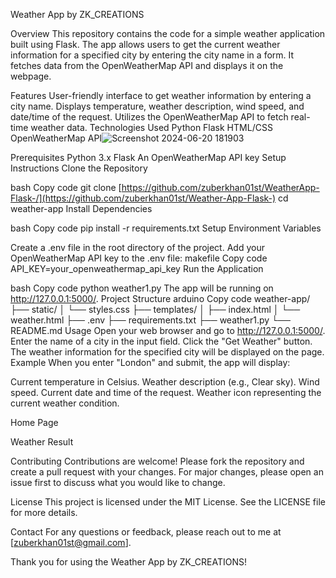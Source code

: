 Weather App by ZK_CREATIONS


Overview
This repository contains the code for a simple weather application built using Flask. The app allows users to get the current weather information for a specified city by entering the city name in a form. It fetches data from the OpenWeatherMap API and displays it on the webpage.

Features
User-friendly interface to get weather information by entering a city name.
Displays temperature, weather description, wind speed, and date/time of the request.
Utilizes the OpenWeatherMap API to fetch real-time weather data.
Technologies Used
Python
Flask
HTML/CSS
OpenWeatherMap API![Screenshot 2024-06-20 181903](https://github.com/zuberkhan01st/Weather-App-Flask-/assets/132389756/ba73e0bb-7f61-4962-9528-7c874b48c75d)

Prerequisites
Python 3.x
Flask
An OpenWeatherMap API key
Setup Instructions
Clone the Repository

bash
Copy code
git clone [https://github.com/zuberkhan01st/WeatherApp-Flask-/](https://github.com/zuberkhan01st/Weather-App-Flask-)
cd weather-app
Install Dependencies

bash
Copy code
pip install -r requirements.txt
Setup Environment Variables

Create a .env file in the root directory of the project.
Add your OpenWeatherMap API key to the .env file:
makefile
Copy code
API_KEY=your_openweathermap_api_key
Run the Application

bash
Copy code
python weather1.py
The app will be running on http://127.0.0.1:5000/.
Project Structure
arduino
Copy code
weather-app/
├── static/
│   └── styles.css
├── templates/
│   ├── index.html
│   └── weather.html
├── .env
├── requirements.txt
├── weather1.py
└── README.md
Usage
Open your web browser and go to http://127.0.0.1:5000/.
Enter the name of a city in the input field.
Click the "Get Weather" button.
The weather information for the specified city will be displayed on the page.
Example
When you enter "London" and submit, the app will display:

Current temperature in Celsius.
Weather description (e.g., Clear sky).
Wind speed.
Current date and time of the request.
Weather icon representing the current weather condition.

Home Page

Weather Result

Contributing
Contributions are welcome! Please fork the repository and create a pull request with your changes. For major changes, please open an issue first to discuss what you would like to change.

License
This project is licensed under the MIT License. See the LICENSE file for more details.

Contact
For any questions or feedback, please reach out to me at [zuberkhan01st@gmail.com].

Thank you for using the Weather App by ZK_CREATIONS!

